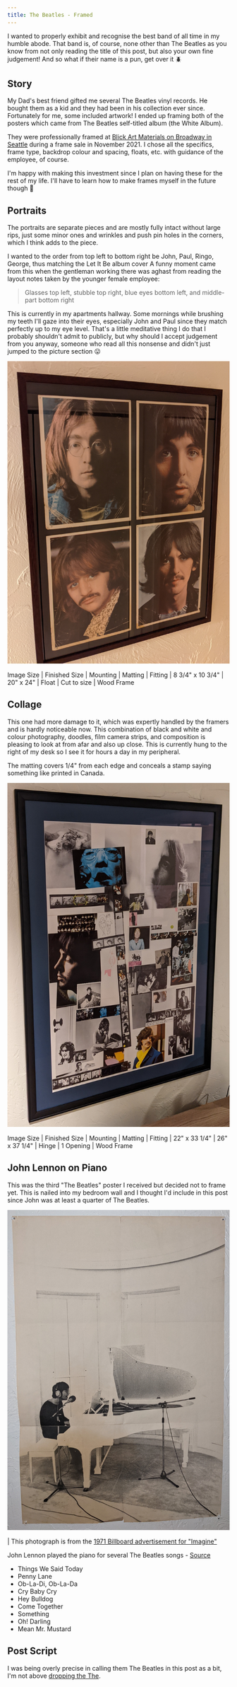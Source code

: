 ```yaml
---
title: The Beatles - Framed
---
```


I wanted to properly exhibit and recognise the best band of all time in my humble abode. That band is, of course, none other than The Beatles as you know from not only reading the title of this post, but also your own fine judgement! And so what if their name is a pun, get over it :beetle:

## Story

My Dad's best friend gifted me several The Beatles vinyl records. He bought them as a kid and they had been in his collection ever since. Fortunately for me, some included artwork! I ended up framing both of the posters which came from The Beatles self-titled album (the White Album).

They were professionally framed at [Blick Art Materials on Broadway in Seattle](https://www.dickblick.com/stores/washington/seattle/) during a frame sale in November 2021. I chose all the specifics, frame type, backdrop colour and spacing, floats, etc. with guidance of the employee, of course.

I'm happy with making this investment since I plan on having these for the rest of my life. I'll have to learn how to make frames myself in the future though :older_man:

## Portraits

The portraits are separate pieces and are mostly fully intact without large rips, just some minor ones and wrinkles and push pin holes in the corners, which I think adds to the piece.

I wanted to the order from top left to bottom right be John, Paul, Ringo, George, thus matching the Let It Be album cover A funny moment came from this when the gentleman working there was aghast from reading the layout notes taken by the younger female employee:

> Glasses top left, stubble top right, blue eyes bottom left, and middle-part bottom right

This is currently in my apartments hallway. Some mornings while brushing my teeth I'll gaze into their eyes, especially John and Paul since they match perfectly up to my eye level. That's a little meditative thing I do that I probably shouldn't admit to publicly, but why should I accept judgement from you anyway, someone who read all this nonsense and didn't just jumped to the picture section :stuck_out_tongue:

![The Beatles Portraits](/assets/img/beatles/beatles-portrait.jpg)

Image Size | Finished Size | Mounting | Matting | Fitting |
8 3/4" x 10 3/4" | 20" x 24" | Float | Cut to size | Wood Frame

<!-- $220 -->

## Collage

This one had more damage to it, which was expertly handled by the framers and is hardly noticeable now. This combination of black and white and colour photography, doodles, film camera strips, and composition is pleasing to look at from afar and also up close. This is currently hung to the right of my desk so I see it for hours a day in my peripheral.

The matting covers 1/4" from each edge and conceals a stamp saying something like printed in Canada.

![The Beatles Collage](/assets/img/beatles/beatles-collage.jpg)

Image Size | Finished Size | Mounting | Matting | Fitting |
22" x 33 1/4" | 26" x 37 1/4" | Hinge | 1 Opening | Wood Frame

<!-- $270 -->

## John Lennon on Piano

This was the third "The Beatles" poster I received but decided not to frame yet. This is nailed into my bedroom wall and I thought I'd include in this post since John was at least a quarter of The Beatles.

![John Lennon on Piano](/assets/img/beatles/lennon-piano.jpg)

| This photograph is from the [1971 Billboard advertisement for "Imagine"](https://commons.wikimedia.org/wiki/File:John_Lennon_Imagine_1971.jpg#/media/File:John_Lennon_Imagine_1971.jpg)

John Lennon played  the piano for several The Beatles songs - [Source](https://qr.ae/pr7iRf)

- Things We Said Today
- Penny Lane
- Ob-La-Di, Ob-La-Da
- Cry Baby Cry
- Hey Bulldog
- Come Together
- Something
- Oh! Darling
- Mean Mr. Mustard

## Post Script

I was being overly precise in calling them The Beatles in this post as a bit, I'm not above [dropping the The](https://youtu.be/PEgk2v6KntY).
